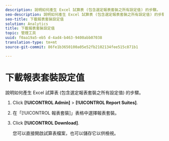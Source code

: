 ```yaml
---
description: 說明如何產生 Excel 試算表 (包含選定報表套裝之所有設定值) 的步驟。
seo-description: 說明如何產生 Excel 試算表 (包含選定報表套裝之所有設定值) 的步驟。
seo-title: 下載報表套裝設定值
solution: Analytics
title: 下載報表套裝設定值
topic: 管理工具
uuid: f0aa19a5-eb5 d-4ad4-b463-9400abb07038
translation-type: tm+mt
source-git-commit: 86fe1b3650100a05e52fb2102134fee515c871b1

---
```



# 下載報表套裝設定值

說明如何產生 Excel 試算表 (包含選定報表套裝之所有設定值) 的步驟。

1. Click **[!UICONTROL Admin]** &gt; **[!UICONTROL Report Suites]**.
1. 在「[!UICONTROL 報表套裝]」表格中選擇報表套裝。
1. Click **[!UICONTROL Download]**.

   您可以直接開啟試算表檔案，也可以儲存它以供檢視。